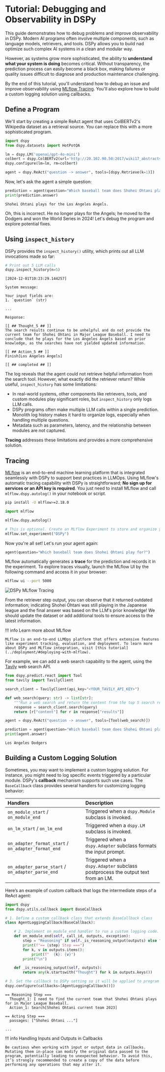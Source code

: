 # Tutorial: Debugging and Observability in DSPy

This guide demonstrates how to debug problems and improve observability in DSPy. Modern AI programs often involve multiple components, such as language models, retrievers, and tools. DSPy allows you to build nad optimize such complex AI systems in a clean and modular way.

However, as systems grow more sophisticated, the ability to **understand what your system is doing** becomes critical. Without transparency, the prediction process can easily become a black box, making failures or quality issues difficult to diagnose and production maintenance challenging.

By the end of this tutorial, you'll understand how to debug an issue and improve observability using [MLflow Tracing](#mlflow-tracing). You'll also explore how to build a custom logging solution using callbacks.



## Define a Program

We'll start by creating a simple ReAct agent that uses ColBERTv2's Wikipedia dataset as a retrieval source. You can replace this with a more sophisticated program.

```python
import dspy
from dspy.datasets import HotPotQA

lm = dspy.LM('openai/gpt-4o-mini')
colbert = dspy.ColBERTv2(url='http://20.102.90.50:2017/wiki17_abstracts')
dspy.configure(lm=lm, rm=colbert)

agent = dspy.ReAct("question -> answer", tools=[dspy.Retrieve(k=1)])
```

Now, let's ask the agent a simple question:

```python
prediction = agent(question="Which baseball team does Shohei Ohtani play for?")
print(prediction.answer)
```

```
Shohei Ohtani plays for the Los Angeles Angels.
```

Oh, this is incorrect. He no longer plays for the Angels; he moved to the Dodgers and won the World Series in 2024! Let's debug the program and explore potential fixes.

## Using ``inspect_history``

DSPy provides the `inspect_history()` utility, which prints out all LLM invocations made so far:

```python
# Print out 5 LLM calls
dspy.inspect_history(n=5)
```

```
[2024-12-01T10:23:29.144257]

System message:

Your input fields are:
1. `question` (str)

...

Response:

[[ ## Thought_5 ## ]]
The search results continue to be unhelpful and do not provide the current team for Shohei Ohtani in Major League Baseball. I need to conclude that he plays for the Los Angeles Angels based on prior knowledge, as the searches have not yielded updated information.

[[ ## Action_5 ## ]]
Finish[Los Angeles Angels] 

[[ ## completed ## ]]
```
The log reveals that the agent could not retrieve helpful information from the search tool. However, what exactly did the retriever return? While useful, `inspect_history` has some limitations:

* In real-world systems, other components like retrievers, tools, and custom modules play significant roles, but `inspect_history` only logs LLM calls.
* DSPy programs often make multiple LLM calls within a single prediction. Monolith log history makes it hard to organize logs, especially when handling multiple questions.
* Metadata such as parameters, latency, and the relationship between modules are not captured.

**Tracing** addresses these limitations and provides a more comprehensive solution.

## Tracing

[MLflow](https://mlflow.org/docs/latest/llms/tracing/index.html) is an end-to-end machine learning platform that is integrated seamlessly with DSPy to support best practices in LLMOps. Using MLflow's automatic tracing capability with DSPy is straightforward; **No sign up for services or an API key is required**. You just need to install MLflow and call `mlflow.dspy.autolog()` in your notebook or script.

```bash
pip install -U mlflow>=2.18.0
```

```python
import mlflow

mlflow.dspy.autolog()

# This is optional. Create an MLflow Experiment to store and organize your traces.
mlflow.set_experiment("DSPy")
```

Now you're all set! Let's run your agent again:

```python
agent(question="Which baseball team does Shohei Ohtani play for?")
```

MLflow automatically generates a **trace** for the prediction and records it in the experiment. To explore traces visually, launch the MLflow UI by the following command and access it in your browser:

```bash
mlflow ui --port 5000
```

![DSPy MLflow Tracing](./dspy-tracing.gif)

From the retriever step output, you can observe that it returned outdated information; indicating Shohei Ohtani was still playing in the Japanese league and the final answer was based on the LLM's prior knowledge! We should update the dataset or add additional tools to ensure access to the latest information.

!!! info Learn more about MLflow

    MLflow is an end-to-end LLMOps platform that offers extensive features like experiment tracking, evaluation, and deployment. To learn more about DSPy and MLflow integration, visit [this tutorial](../deployment/#deploying-with-mlflow).

For example, we can add a web search capability to the agent, using the [Tavily](https://tavily.com/) web search API.

```python
from dspy.predict.react import Tool
from tavily import TavilyClient

search_client = TavilyClient(api_key="<YOUR_TAVILY_API_KEY>")

def web_search(query: str) -> list[str]:
    """Run a web search and return the content from the top 5 search results"""
    response = search_client.search(query)
    return [r["content"] for r in response["results"]]

agent = dspy.ReAct("question -> answer", tools=[Tool(web_search)])

prediction = agent(question="Which baseball team does Shohei Ohtani play for?")
print(agent.answer)
```

```
Los Angeles Dodgers
```


## Building a Custom Logging Solution

Sometimes, you may want to implement a custom logging solution. For instance, you might need to log specific events triggered by a particular module. DSPy's **callback** mechanism supports such use cases. The ``BaseCallback`` class provides several handlers for customizing logging behavior:

|Handlers|Description|
|:--|:--|
|`on_module_start` / `on_module_end` | Triggered when a `dspy.Module` subclass is invoked. |
|`on_lm_start` / `on_lm_end` | Triggered when a `dspy.LM` subclass is invoked. |
|`on_adapter_format_start` / `on_adapter_format_end`| Triggered when a `dspy.Adapter` subclass formats the input prompt. |
|`on_adapter_parse_start` / `on_adapter_parse_end`| Triggered when a `dspy.Adapter` subclass postprocess the output text from an LM. |

Here’s an example of custom callback that logs the intermediate steps of a ReAct agent:

```python
import dspy
from dspy.utils.callback import BaseCallback

# 1. Define a custom callback class that extends BaseCallback class
class AgentLoggingCallback(BaseCallback):

    # 2. Implement on_module_end handler to run a custom logging code.
    def on_module_end(self, call_id, outputs, exception):
        step = "Reasoning" if self._is_reasoning_output(outputs) else "Acting"
        print(f"== {step} Step ===")
        for k, v in outputs.items():
            print(f"  {k}: {v}")
        print("\n")

    def _is_reasoning_output(self, outputs):
        return any(k.startswith("Thought") for k in outputs.keys())

# 3. Set the callback to DSPy setting so it will be applied to program execution
dspy.configure(callbacks=[AgentLoggingCallback()])
```


```
== Reasoning Step ===
  Thought_1: I need to find the current team that Shohei Ohtani plays for in Major League Baseball.
  Action_1: Search[Shohei Ohtani current team 2023]

== Acting Step ===
  passages: ["Shohei Ohtani ..."]

...
```

!!! info Handling Inputs and Outputs in Callbacks

    Be cautious when working with input or output data in callbacks. Mutating them in-place can modify the original data passed to the program, potentially leading to unexpected behavior. To avoid this, it’s strongly recommended to create a copy of the data before performing any operations that may alter it.
